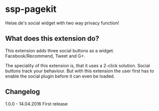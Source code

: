 # ssp-pagekit
Heise.de's social widget with two way privacy function!

## What does this extension do?
This extension adds three social buttons as a widget.
Facebook/Recommend, Tweet and G+.

The speciality of this extension is, that it uses a 2-click solution.
Social buttons track your behaviour. But with this extension the user
first has to enable the social plugin before it can even be loaded.

## Changelog
1.0.0 - 14.04.2016
First release

